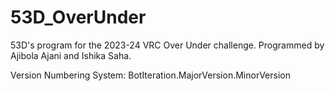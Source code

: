 # 53D_OverUnder
53D's program for the 2023-24 VRC Over Under challenge.
Programmed by Ajibola Ajani and Ishika Saha.

Version Numbering System: BotIteration.MajorVersion.MinorVersion
